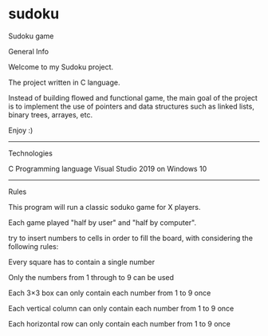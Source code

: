 # sudoku
Sudoku game

General Info

Welcome to my Sudoku project.

The project written in C language.

Instead of building flowed and functional game, the main goal of the project is to implement the use of pointers and data structures such as linked lists, binary trees, arrayes, etc.

Enjoy :)

______________________________________________________________________________________________________________________________________________________
Technologies

C Programming language
Visual Studio 2019 on Windows 10

______________________________________________________________________________________________________________________________________________________
Rules

This program will run a classic soduko game for X players.

Each game played "half by user" and "half by computer".

try to insert numbers to cells in order to fill the board, with considering the following rules:

Every square has to contain a single number

Only the numbers from 1 through to 9 can be used

Each 3×3 box can only contain each number from 1 to 9 once

Each vertical column can only contain each number from 1 to 9 once

Each horizontal row can only contain each number from 1 to 9 once
